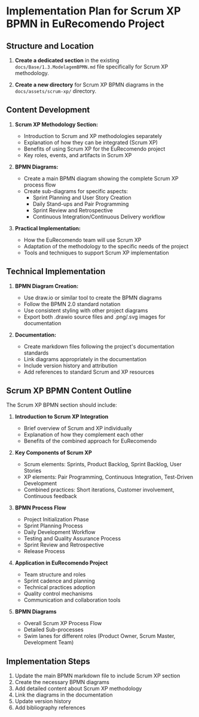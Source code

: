 # Implementation Plan for Scrum XP BPMN in EuRecomendo Project

## Structure and Location

1. **Create a dedicated section** in the existing `docs/Base/1.3.ModelagemBPMN.md` file specifically for Scrum XP methodology.

2. **Create a new directory** for Scrum XP BPMN diagrams in the `docs/assets/scrum-xp/` directory.

## Content Development

1. **Scrum XP Methodology Section:**
   - Introduction to Scrum and XP methodologies separately
   - Explanation of how they can be integrated (Scrum XP)
   - Benefits of using Scrum XP for the EuRecomendo project
   - Key roles, events, and artifacts in Scrum XP

2. **BPMN Diagrams:**
   - Create a main BPMN diagram showing the complete Scrum XP process flow
   - Create sub-diagrams for specific aspects:
     - Sprint Planning and User Story Creation
     - Daily Stand-ups and Pair Programming
     - Sprint Review and Retrospective
     - Continuous Integration/Continuous Delivery workflow

3. **Practical Implementation:**
   - How the EuRecomendo team will use Scrum XP
   - Adaptation of the methodology to the specific needs of the project
   - Tools and techniques to support Scrum XP implementation

## Technical Implementation

1. **BPMN Diagram Creation:**
   - Use draw.io or similar tool to create the BPMN diagrams
   - Follow the BPMN 2.0 standard notation
   - Use consistent styling with other project diagrams
   - Export both .drawio source files and .png/.svg images for documentation

2. **Documentation:**
   - Create markdown files following the project's documentation standards
   - Link diagrams appropriately in the documentation
   - Include version history and attribution
   - Add references to standard Scrum and XP resources

## Scrum XP BPMN Content Outline

The Scrum XP BPMN section should include:

1. **Introduction to Scrum XP Integration**
   - Brief overview of Scrum and XP individually
   - Explanation of how they complement each other
   - Benefits of the combined approach for EuRecomendo

2. **Key Components of Scrum XP**
   - Scrum elements: Sprints, Product Backlog, Sprint Backlog, User Stories
   - XP elements: Pair Programming, Continuous Integration, Test-Driven Development
   - Combined practices: Short iterations, Customer involvement, Continuous feedback

3. **BPMN Process Flow**
   - Project Initialization Phase
   - Sprint Planning Process
   - Daily Development Workflow
   - Testing and Quality Assurance Process
   - Sprint Review and Retrospective
   - Release Process

4. **Application in EuRecomendo Project**
   - Team structure and roles
   - Sprint cadence and planning
   - Technical practices adoption
   - Quality control mechanisms
   - Communication and collaboration tools

5. **BPMN Diagrams**
   - Overall Scrum XP Process Flow
   - Detailed Sub-processes
   - Swim lanes for different roles (Product Owner, Scrum Master, Development Team)

## Implementation Steps

1. Update the main BPMN markdown file to include Scrum XP section
2. Create the necessary BPMN diagrams
3. Add detailed content about Scrum XP methodology
4. Link the diagrams in the documentation
5. Update version history
6. Add bibliography references